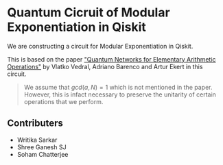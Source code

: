 # Quantum Cicruit of Modular Exponentiation in Qiskit
We are constructing a circuit for Modular Exponentiation in Qiskit.

This is based on the paper ["Quantum Networks for Elementary Arithmetic Operations"](https://arxiv.org/pdf/quant-ph/9511018.pdf) by Vlatko Vedral, Adriano Barenco and Artur Ekert in this circuit. 

>We assume that $gcd(a,N)=1$ which is not mentioned in the paper. However, this is infact necessary to preserve the unitarity of certain operations that we perform.


## Contributers
- Writika Sarkar
- Shree Ganesh SJ
- Soham Chatterjee
